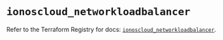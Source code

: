 # `ionoscloud_networkloadbalancer`

Refer to the Terraform Registry for docs: [`ionoscloud_networkloadbalancer`](https://registry.terraform.io/providers/ionos-cloud/ionoscloud/6.6.5/docs/resources/networkloadbalancer).

